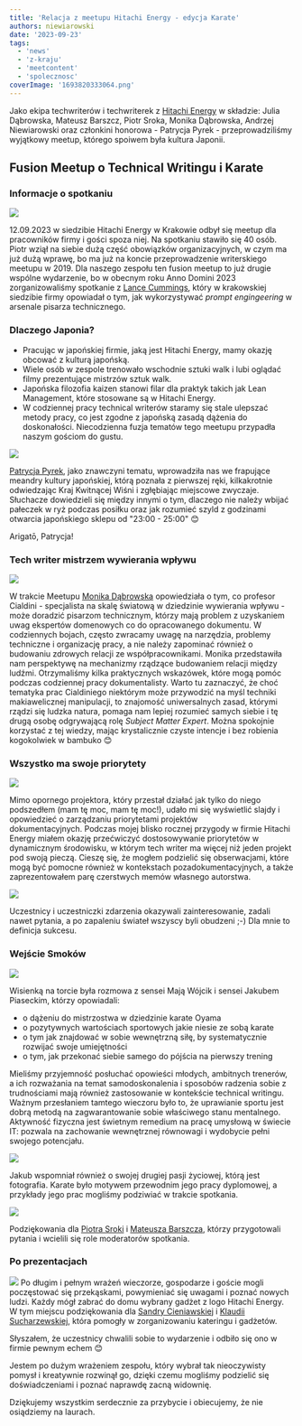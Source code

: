 ```yaml
---
title: 'Relacja z meetupu Hitachi Energy - edycja Karate'
authors: niewiarowski
date: '2023-09-23'
tags:
  - 'news'
  - 'z-kraju'
  - 'meetcontent'
  - 'spolecznosc'
coverImage: '1693820333064.png'
---
```


Jako ekipa techwriterów i techwriterek z [Hitachi Energy](https://www.linkedin.com/company/hitachienergy/mycompany/) w składzie: Julia Dąbrowska, Mateusz Barszcz, Piotr Sroka, Monika Dąbrowska, Andrzej Niewiarowski oraz członkini honorowa - Patrycja Pyrek - przeprowadziliśmy wyjątkowy meetup, którego spoiwem była kultura Japonii. 

<!--truncate-->

## Fusion Meetup o Technical Writingu i Karate
### Informacje o spotkaniu

![](images/meta_prez.png)

12.09.2023 w siedzibie Hitachi Energy w Krakowie odbył się meetup dla pracowników firmy i gości spoza niej. Na spotkaniu stawiło się 40 osób. Piotr wziął na siebie dużą część obowiązków organizacyjnych, w czym ma już dużą wprawę, bo ma już na koncie przeprowadzenie writerskiego meetupu w 2019. Dla naszego zespołu ten fusion meetup to już drugie wspólne wydarzenie, bo w obecnym roku Anno Domini 2023 zorganizowaliśmy spotkanie z [Lance Cummings](https://www.linkedin.com/in/lance-cummings-phd/), który w krakowskiej siedzibie firmy opowiadał o tym, jak wykorzystywać *prompt engingeering* w arsenale pisarza technicznego.

### Dlaczego Japonia?

* Pracując w japońskiej firmie, jaką jest Hitachi Energy, mamy okazję obcować z kulturą japońską. 
* Wiele osób w zespole trenowało wschodnie sztuki walk i lubi oglądać filmy prezentujące mistrzów sztuk walk. 
* Japońska filozofia kaizen stanowi filar dla praktyk takich jak Lean Management, które stosowane są w Hitachi Energy. 
* W codziennej pracy technical writerów staramy się stale ulepszać metody pracy, co jest zgodne z japońską zasadą dążenia do doskonałości.
Niecodzienna fuzja tematów tego meetupu przypadła naszym gościom do gustu.

![](images/patrycja_jap.jpg)

[Patrycja Pyrek](https://www.linkedin.com/in/patrycja-pyrek/), jako znawczyni tematu, wprowadziła nas we frapujące meandry kultury japońskiej, którą poznała z pierwszej ręki, kilkakrotnie odwiedzając Kraj Kwitnącej Wiśni i zgłębiając miejscowe zwyczaje. Słuchacze dowiedzieli się między innymi o tym, dlaczego nie należy wbijać pałeczek w ryż podczas posiłku oraz jak rozumieć szyld z godzinami otwarcia japońskiego sklepu od "23:00 - 25:00" 😊

Arigatō, Patrycja!


### Tech writer mistrzem wywierania wpływu

![](images/1694696569715.jpg)

W trakcie Meetupu [Monika Dąbrowska](https://www.linkedin.com/in/monika-klimek1/) opowiedziała o tym, co profesor Cialdini - specjalista na skalę światową w dziedzinie wywierania wpływu - może doradzić pisarzom technicznym, którzy mają problem z uzyskaniem uwag ekspertów domenowych co do opracowanego dokumentu. W codziennych bojach, często zwracamy uwagę na narzędzia, problemy techniczne i organizację pracy, a nie należy zapominać również o budowaniu zdrowych relacji ze współpracownikami. Monika przedstawiła nam perspektywę na mechanizmy rządzące budowaniem relacji między ludźmi. Otrzymaliśmy kilka praktycznych wskazówek, które mogą pomóc podczas codziennej pracy dokumentalisty. 
Warto tu zaznaczyć, że choć tematyka prac Cialdiniego niektórym może przywodzić na myśl techniki makiawelicznej manipulacji, to znajomość uniwersalnych zasad, którymi rządzi się ludzka natura, pomaga nam lepiej rozumieć samych siebie i tę drugą osobę odgrywającą rolę *Subject Matter Expert*. Można spokojnie korzystać z tej wiedzy, mając krystalicznie czyste intencje i bez robienia kogokolwiek w bambuko 😊

### Wszystko ma swoje priorytety

![](images/andy_prez.jpg)

Mimo opornego projektora, który przestał działać jak tylko do niego podszedłem (mam tę moc, mam tę moc!), udało mi się wyświetlić slajdy i opowiedzieć o zarządzaniu priorytetami projektów dokumentacyjnych. Podczas mojej blisko rocznej przygody w firmie Hitachi Energy miałem okazję przećwiczyć dostosowywanie priorytetów w dynamicznym środowisku, w którym tech writer ma więcej niż jeden projekt pod swoją pieczą. Cieszę się, że mogłem podzielić się obserwacjami, które mogą być pomocne również w kontekstach pozadokumentacyjnych, a także zaprezentowałem parę czerstwych memów własnego autorstwa.

![](images/lee.png)

Uczestnicy i uczestniczki zdarzenia okazywali zainteresowanie, zadali nawet pytania, a po zapaleniu świateł wszyscy byli obudzeni ;-) Dla mnie to definicja sukcesu.

### Wejście Smoków

![](images/1694696568105.jpg)

Wisienką na torcie była rozmowa z sensei Mają Wójcik i sensei Jakubem Piaseckim, którzy opowiadali:
* o dążeniu do mistrzostwa w dziedzinie karate Oyama
* o pozytywnych wartościach sportowych jakie niesie ze sobą karate
* o tym jak znajdować w sobie wewnętrzną siłę, by systematycznie rozwijać swoje umiejętności
* o tym, jak przekonać siebie samego do pójścia na pierwszy trening

Mieliśmy przyjemność posłuchać opowieści młodych, ambitnych trenerów, a ich rozważania na temat samodoskonalenia i sposobów radzenia sobie z trudnościami mają również zastosowanie w kontekście technical writingu. Ważnym przesłaniem tamtego wieczoru było to, że uprawianie sportu jest dobrą metodą na zagwarantowanie sobie właściwego stanu mentalnego. Aktywność fizyczna jest świetnym remedium na pracę umysłową w świecie IT: pozwala na zachowanie wewnętrznej równowagi i wydobycie pełni swojego potencjału.

![](images/sensei.jpg)

Jakub wspomniał również o swojej drugiej pasji życiowej, którą jest fotografia. Karate było motywem przewodnim jego pracy dyplomowej, a przykłady jego prac mogliśmy podziwiać w trakcie spotkania.

![](images/interview_karate2.png)

Podziękowania dla [Piotra Sroki](https://www.linkedin.com/in/piotrsrokatechwriter/) i [Mateusza Barszcza](https://www.linkedin.com/in/mattbarszcz/), którzy przygotowali pytania i wcielili się role moderatorów spotkania.

### Po prezentacjach
![](images/team_he.png)
Po długim i pełnym wrażeń wieczorze, gospodarze i goście mogli poczęstować się przekąskami, powymieniać się uwagami i poznać nowych ludzi. Każdy mógł zabrać do domu wybrany gadżet z logo Hitachi Energy. W tym miejscu podziękowania dla [Sandry Cieniawskiej](https://www.linkedin.com/in/sandracieniawska/) i [Klaudii Sucharzewskiej](https://www.linkedin.com/in/klaudia-sucharzewska-048ba721a/), która pomogły w zorganizowaniu kateringu i gadżetów.

Słyszałem, że uczestnicy chwalili sobie to wydarzenie i odbiło się ono w firmie pewnym echem 😊

Jestem po dużym wrażeniem zespołu, który wybrał tak nieoczywisty pomysł i kreatywnie rozwinął go, dzięki czemu mogliśmy podzielić się doświadczeniami i poznać naprawdę zacną widownię.

Dziękujemy wszystkim serdecznie za przybycie i obiecujemy, że nie osiądziemy na laurach. 